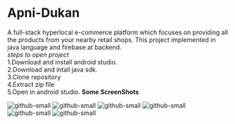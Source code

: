 # Apni-Dukan
A full-stack hyperlocal e-commerce platform which focuses on providing all the products from your nearby retail shops. This project implemented in java language and firebase at backend.
<br/>
*steps to open project*
<br/>
1.Download and install android studio.
<br/>
2.Download and intall java sdk.
<br/>
3.Clone repository
<br/>
4.Extract zip file
<br/>
5.Open in android studio.
**Some ScreenShots**

![github-small](https://raw.githubusercontent.com/sauravpatil1/Apni-Dukan-sr/main/Screenshot_20210801_083517.jpg)
![github-small](https://raw.githubusercontent.com/sauravpatil1/Apni-Dukan-sr/main/Screenshot_20210801_083525.jpg)
![github-small](https://raw.githubusercontent.com/sauravpatil1/Apni-Dukan-sr/main/Screenshot_20210801_083530.jpg)
![github-small](https://raw.githubusercontent.com/sauravpatil1/Apni-Dukan-sr/main/Screenshot_20210801_083549.jpg)
![github-small](https://raw.githubusercontent.com/sauravpatil1/Apni-Dukan-sr/main/Screenshot_20210801_083555.jpg)
![github-small](https://raw.githubusercontent.com/sauravpatil1/Apni-Dukan-sr/main/Screenshot_20210801_083603.jpg)
